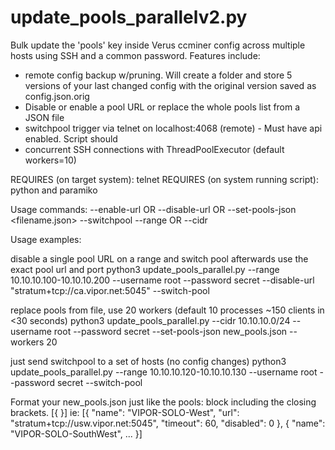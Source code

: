 # update_pools_parallelv2.py
Bulk update the 'pools' key inside Verus ccminer config across multiple hosts using SSH and a common password. Features include:
 - remote config backup w/pruning. Will create a folder and store 5 versions of your last changed config with the original version saved as config.json.orig
 - Disable or enable a pool URL or replace the whole pools list from a JSON file
 - switchpool trigger via telnet on localhost:4068 (remote) - Must have api enabled. Script should
 - concurrent SSH connections with ThreadPoolExecutor (default workers=10)

REQUIRES (on target system): telnet
REQUIRES (on system running script): python and paramiko

Usage commands:
--enable-url OR
    --disable-url OR
        --set-pools-json <filename.json>
--switchpool
--range OR
    --cidr 

Usage examples:

   disable a single pool URL on a range and switch pool afterwards
    use the exact pool url and port
  python3 update_pools_parallel.py --range 10.10.10.100-10.10.10.200 --username root --password secret --disable-url "stratum+tcp://ca.vipor.net:5045" --switch-pool

   replace pools from file, use 20 workers (default 10 processes ~150 clients in <30 seconds)
  python3 update_pools_parallel.py --cidr 10.10.10.0/24 --username root --password secret --set-pools-json new_pools.json --workers 20

   just send switchpool to a set of hosts (no config changes)
  python3 update_pools_parallel.py --range 10.10.10.120-10.10.10.130 --username root --password secret --switch-pool

Format your new_pools.json just like the pools: block including the closing brackets. [{ }] ie:
[{
            "name": "VIPOR-SOLO-West",
            "url": "stratum+tcp://usw.vipor.net:5045",
            "timeout": 60,
            "disabled": 0
        },
        {
            "name": "VIPOR-SOLO-SouthWest",
 ...
        }]
